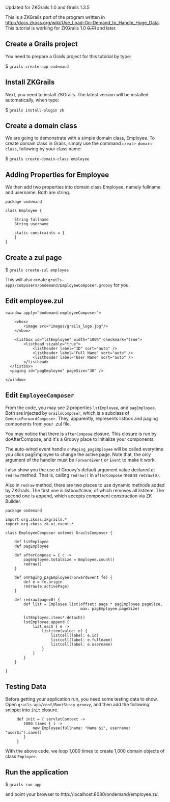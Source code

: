 Updated for ZKGrails 1.0 and Grails 1.3.5

This is a ZKGrails port of the program written in http://docs.zkoss.org/wiki/Use_Load-On-Demand_to_Handle_Huge_Data. This tutorial is working for ZKGrails 1.0 ~~0.7.1~~ and later.

## Create a Grails project ##

You need to prepare a Grails project for this tutorial by type:

$ `grails create-app ondemand`

## Install ZKGrails ##

Next, you need to install ZKGrails. The latest version will be installed automatically, when type:

$ `grails install-plugin zk`

## Create a domain class ##

We are going to demonstrate with a simple domain class, Employee. To create domain class in Grails, simply use the command `create-domain-class`, following by your class name:

$ `grails create-domain-class employee`

## Adding Properties for Employee ##

We then add two properties into domain class Employee, namely fullname and username. Both are string.

```
package ondemand

class Employee {

    String fullname
    String username

    static constraints = {
    }
}

```

## Create a zul page ##

$ `grails create-zul employee`

This will also create `grails-apps/composers/ondemand/EmployeeComposer.groovy` for you.

## Edit employee.zul ##

```
<window apply="ondemand.employeeComposer">

    <vbox>
        <image src="images/grails_logo.jpg"/>
    </vbox>

    <listbox id="lstEmployee" width="100%" checkmark="true">
        <listhead sizable="true">
            <listheader label="ID" sort="auto" />
            <listheader label="Full Name" sort="auto" />
            <listheader label="User Name" sort="auto" />
        </listhead>
  </listbox>
  <paging id="pagEmployee" pageSize="30" />

</window>
```

## Edit `EmployeeComposer` ##

From the code, you may see 2 properties `lstEmployee`, and `pagEmployee`. Both are injected by `GrailsComposer`, which is a subclass of `GenericForwardComposer`. They, apparently, represents listbox and paging components from your .zul file.

You may notice that there is `afterCompose` closure. This closure is run by doAfterCompose, and it's a Groovy place to initialize your components.

The auto-wired event handle `onPaging_pagEmployee` will be called everytime you click pagEmployee to change the active page. Note that, the only argument of the handler must be `ForwardEvent` or `Event` to make it work.

I also show you the use of Groovy's default argument value declared at `redraw` method. That is, calling `redraw()` in `afterCompose` means `redraw(0)`.

Also in `redraw` method, there are two places to use dynamic methods added by ZKGrails. The first one is listbox#clear, of which removes all listitem. The second one is append, which accepts component construction via ZK Builder.

```
package ondemand

import org.zkoss.zkgrails.*
import org.zkoss.zk.ui.event.*

class EmployeeComposer extends GrailsComposer {

    def lstEmployee
    def pagEmployee

    def afterCompose = { c ->
        pagEmployee.totalSize = Employee.count()
        redraw()
    }

    def onPaging_pagEmployee(ForwardEvent fe) {
        def e = fe.origin
        redraw(e.activePage)
    }

    def redraw(page=0) {
        def list = Employee.list(offset: page * pagEmployee.pageSize,
                                 max: pagEmployee.pageSize)

        lstEmployee.items*.detach()
        lstEmployee.append {
            list.each { e ->
                listitem(value: e) {
                    listcell(label: e.id)
                    listcell(label: e.fullname)
                    listcell(label: e.username)
                }
            }
        }
    }

}
```

## Testing Data ##

Before getting your application run, you need some testing data to show. Open `grails-app/conf/BootStrap.groovy`, and then add the following snippet into `init` closure.

```
     def init = { servletContext ->
        1000.times { i ->
            new Employee(fullname: "Name $i", username: "user$i").save()
        }
     }
```

With the above code, we loop 1,000 times to create 1,000 domain objects of class `Employee`.

## Run the application ##
$ `grails run-app`

and point your browser to http://localhost:8080/ondemand/employee.zul